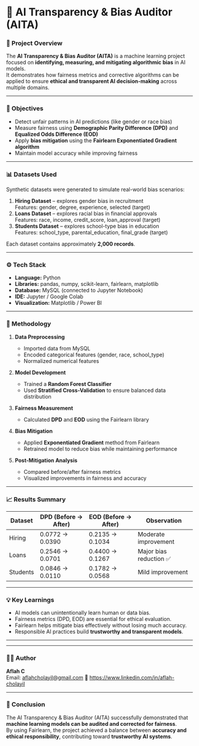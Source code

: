 # 🧠 AI Transparency & Bias Auditor (AITA)

### 📘 Project Overview
The **AI Transparency & Bias Auditor (AITA)** is a machine learning project focused on **identifying, measuring, and mitigating algorithmic bias** in AI models.  
It demonstrates how fairness metrics and corrective algorithms can be applied to ensure **ethical and transparent AI decision-making** across multiple domains.

---

### 🎯 Objectives
- Detect unfair patterns in AI predictions (like gender or race bias)
- Measure fairness using **Demographic Parity Difference (DPD)** and **Equalized Odds Difference (EOD)**
- Apply **bias mitigation** using the **Fairlearn Exponentiated Gradient algorithm**
- Maintain model accuracy while improving fairness

---

### 📊 Datasets Used
Synthetic datasets were generated to simulate real-world bias scenarios:
1. **Hiring Dataset** – explores gender bias in recruitment  
   Features: gender, degree, experience, selected (target)
2. **Loans Dataset** – explores racial bias in financial approvals  
   Features: race, income, credit_score, loan_approval (target)
3. **Students Dataset** – explores school-type bias in education  
   Features: school_type, parental_education, final_grade (target)

Each dataset contains approximately **2,000 records**.

---

### ⚙️ Tech Stack
- **Language:** Python  
- **Libraries:** pandas, numpy, scikit-learn, fairlearn, matplotlib  
- **Database:** MySQL (connected to Jupyter Notebook)  
- **IDE:** Jupyter / Google Colab  
- **Visualization:** Matplotlib / Power BI

---

### 🧩 Methodology
1. **Data Preprocessing**
   - Imported data from MySQL
   - Encoded categorical features (gender, race, school_type)
   - Normalized numerical features

2. **Model Development**
   - Trained a **Random Forest Classifier**
   - Used **Stratified Cross-Validation** to ensure balanced data distribution

3. **Fairness Measurement**
   - Calculated **DPD** and **EOD** using the Fairlearn library

4. **Bias Mitigation**
   - Applied **Exponentiated Gradient** method from Fairlearn
   - Retrained model to reduce bias while maintaining performance

5. **Post-Mitigation Analysis**
   - Compared before/after fairness metrics
   - Visualized improvements in fairness and accuracy

---

### 📈 Results Summary
| Dataset | DPD (Before → After) | EOD (Before → After) | Observation |
|----------|----------------------|----------------------|--------------|
| Hiring | 0.0772 → 0.0390 | 0.2135 → 0.1034 | Moderate improvement |
| Loans | 0.2546 → 0.0701 | 0.4400 → 0.1267 | Major bias reduction ✅ |
| Students | 0.0846 → 0.0110 | 0.1782 → 0.0568 | Mild improvement |

---

### 💡 Key Learnings
- AI models can unintentionally learn human or data bias.  
- Fairness metrics (DPD, EOD) are essential for ethical evaluation.  
- Fairlearn helps mitigate bias effectively without losing much accuracy.  
- Responsible AI practices build **trustworthy and transparent models**.

---


---

### 🧑‍💻 Author
**Aflah C**  
Email: aflahcholayil@gmail.com
🔗 https://www.linkedin.com/in/aflah-cholayil

---

### 🏁 Conclusion
The AI Transparency & Bias Auditor (AITA) successfully demonstrated that **machine learning models can be audited and corrected for fairness**.  
By using Fairlearn, the project achieved a balance between **accuracy and ethical responsibility**, contributing toward **trustworthy AI systems**.
